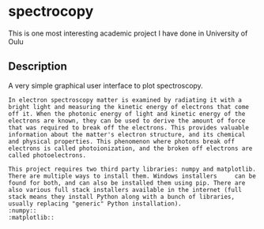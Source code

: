 # spectrocopy
This is one most interesting academic project I have done in University of Oulu 


## Description

A very simple graphical user interface to plot spectroscopy.
    
    In electron spectroscopy matter is examined by radiating it with a bright light and measuring the kinetic energy of electrons that come off it. When the photonic energy of light and kinetic energy of the electrons are known, they can be used to derive the amount of force that was required to break off the electrons. This provides valuable information about the matter's electron structure, and its chemical and physical properties. This phenomenon where photons break off electrons is called photoionization, and the broken off electrons are called photoelectrons.
    
    This project requires two third party libraries: numpy and matplotlib. There are multiple ways to install them. Windows installers     can be found for both, and can also be installed them using pip. There are also various full stack installers available in the internet (full stack means they install Python along with a bunch of libraries, usually replacing "generic" Python installation). 
    :numpy::
    :matplotlib::
